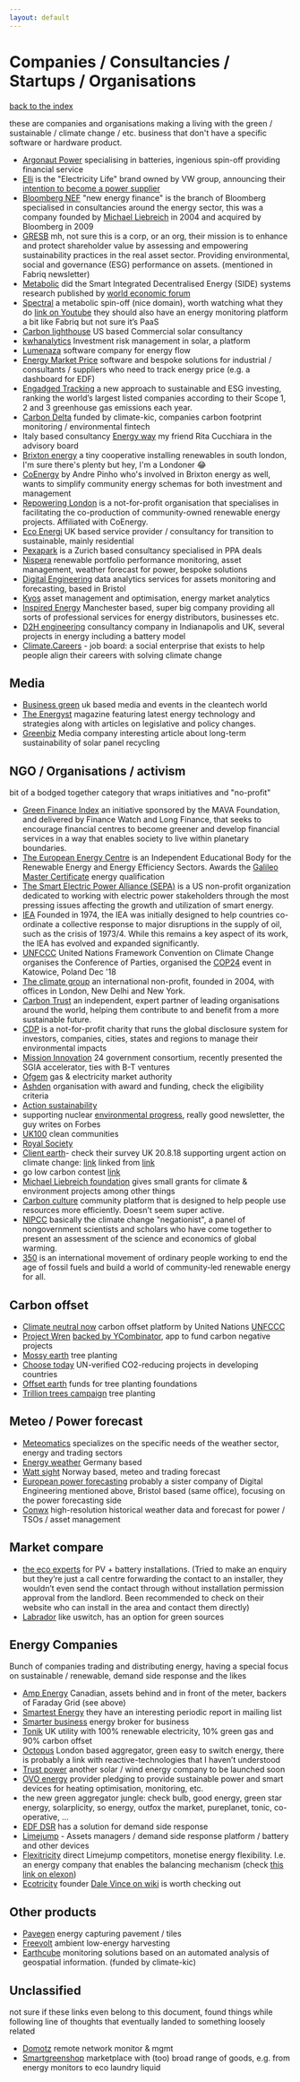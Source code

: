 ```yaml
---
layout: default
---
```


# Companies / Consultancies / Startups / Organisations

[back to the index](./)

these are companies and organisations making a living with the green / sustainable / climate change / etc. business that don't have a specific software or hardware product.

- [Argonaut Power](https://www.argonautpower.com/) specialising in batteries, ingenious spin-off providing financial service
- [Elli](https://www.elli.eco/en/#mission) is the "Electricity Life" brand owned by VW group, announcing their [intention to become a power supplier](https://www.volkswagen-newsroom.com/en/press-releases/volkswagen-to-become-a-power-supplier-4551)
- [Bloomberg NEF](https://about.bnef.com/) "new energy finance" is the branch of Bloomberg specialised in consultancies around the energy sector, this was a company founded by [Michael Liebreich](https://twitter.com/MLiebreich) in 2004 and acquired by Bloomberg in 2009
- [GRESB](https://gresb.com/about/) mh, not sure this is a corp, or an org, their mission is to enhance and protect shareholder value by assessing and empowering sustainability practices in the real asset sector. Providing environmental, social and governance (ESG) performance on assets. (mentioned in Fabriq newsletter)
- [Metabolic](https://www.metabolic.nl/) did the Smart Integrated Decentralised Energy (SIDE) systems research published by [world economic forum](https://www.weforum.org/agenda/2018/09/these-dutch-microgrid-communities-can-supply-90-of-their-energy-needs/)
- [Spectral](https://spectral.energy/projects/) a metabolic spin-off (nice domain), worth watching what they do [link on Youtube](https://www.youtube.com/watch?v=jB3hMVYXSKk) they should also have an energy monitoring platform a bit like Fabriq but not sure it’s PaaS
- [Carbon lighthouse](https://www.carbonlighthouse.com/) US based Commercial solar consultancy
- [kwhanalytics](http://www.kwhanalytics.com/) Investment risk management in solar, a platform
- [Lumenaza](https://www.lumenaza.de/en/) software company for energy flow
- [Energy Market Price](https://www.energymarketprice.com/) software and bespoke solutions for industrial / consultants / suppliers who need to track energy price (e.g. a dashboard for EDF)
- [Engadged Tracking](https://www.engagedtracking.com/) a new approach to sustainable and ESG investing, ranking the world’s largest listed companies according to their Scope 1, 2 and 3 greenhouse gas emissions each year.
- [Carbon Delta](https://www.carbon-delta.com/) funded by climate-kic, companies carbon footprint monitoring / environmental fintech
- Italy based consultancy [Energy way](https://www.energyway.it/energia-ambiente/) my friend Rita Cucchiara in the advisory board
- [Brixton energy](https://brixtonenergy.co.uk/about-us/) a tiny cooperative installing renewables in south london, I'm sure there's plenty but hey, I'm a Londoner :joy:
- [CoEnergy](https://www.coenergy.app/) by Andre Pinho who's involved in Brixton energy as well, wants to simplify community energy schemas for both investment and management
- [Repowering London](https://www.repowering.org.uk/about-us/) is a not-for-profit organisation that specialises in facilitating the co-production of community-owned renewable energy projects. Affiliated with CoEnergy.
- [Eco Energi](https://www.eco-energi.com/) UK based service provider / consultancy for transition to sustainable, mainly residential
- [Pexapark](https://www.pexapark.com/team.html) is a Zurich based consultancy specialised in PPA deals
- [Nispera](http://nispera.com/) renewable portfolio performance monitoring, asset management, weather forecast for power, bespoke solutions
- [Digital Engineering](https://digital-engineering-ltd.com/) data analytics services for assets monitoring and forecasting, based in Bristol
- [Kyos](https://www.kyos.com/) asset management and optimisation, energy market analytics
- [Inspired Energy](https://inspiredenergy.co.uk/) Manchester based, super big company providing all sorts of professional services for energy distributors, businesses etc.
- [D2H engineering](http://www.d2hengineering.com/home/) consultancy company in Indianapolis and UK, several projects in energy including a battery model
- [Climate.Careers](https://www.climate.careers/jobs) - job board: a social enterprise that exists to help people align their careers with solving climate change

## Media

- [Business green](https://www.businessgreen.com/) uk based media and events in the cleantech world
- [The Energyst](https://theenergyst.com/) magazine featuring latest energy technology and strategies along with articles on legislative and policy changes.
- [Greenbiz](https://www.greenbiz.com/about-us) Media company interesting article about long-term sustainability of solar panel recycling

## NGO / Organisations / activism

bit of a bodged together category that wraps initiatives and "no-profit"

- [Green Finance Index](https://www.longfinance.net/programmes/financial-centre-futures/global-green-finance-index/) an initiative sponsored by the MAVA Foundation, and delivered by Finance Watch and Long Finance, that seeks to encourage financial centres to become greener and develop financial services in a way that enables society to live within planetary boundaries.
- [The European Energy Centre](https://www.euenergycentre.org/) is an Independent Educational Body for the Renewable Energy and Energy Efficiency Sectors. Awards the [Galileo Master Certificate](https://www.euenergycentre.org/energy-qualifications/) energy qualification
- [The Smart Electric Power Alliance (SEPA)](https://sepapower.org/about/) is a US non-profit organization dedicated to working with electric power stakeholders through the most pressing issues affecting the growth and utilization of smart energy.
- [IEA](https://www.iea.org/) Founded in 1974, the IEA was initially designed to help countries co-ordinate a collective response to major disruptions in the supply of oil, such as the crisis of 1973/4. While this remains a key aspect of its work, the IEA has evolved and expanded significantly.
- [UNFCCC](https://unfccc.int/about-us/about-the-secretariat) United Nations Framework Convention on Climate Change organises the Conference of Parties, organised the [COP24](https://unfccc.int/katowice) event in Katowice, Poland Dec '18
- [The climate group](https://www.theclimategroup.org/about) an international non-profit, founded in 2004, with offices in London, New Delhi and New York.
- [Carbon Trust](https://www.carbontrust.com/home/) an independent, expert partner of leading organisations around the world, helping them contribute to and benefit from a more sustainable future.
- [CDP](https://www.cdp.net/en) is a not-for-profit charity that runs the global disclosure system for investors, companies, cities, states and regions to manage their environmental impacts
- [Mission Innovation](http://mission-innovation.net/events/) 24 government consortium, recently presented the SGIA accelerator, ties with B-T ventures
- [Ofgem](https://www.ofgem.gov.uk/about-us/who-we-are) gas & electricity market authority
- [Ashden](https://www.ashden.org/) organisation with award and funding, check the eligibility criteria
- [Action sustainability](https://www.actionsustainability.com/product/energy-and-carbon/)
- supporting nuclear [environmental progress](http://environmentalprogress.org/), really good newsletter, the guy writes on Forbes
- [UK100](https://www.uk100.org/) clean communities
- [Royal Society](https://royalsociety.org/topics-policy/projects/greenhouse-gas-removal/)
- [Client earth](https://www.clientearth.org/)- check their survey UK 20.8.18 supporting urgent action on climate change: [link](https://www.clientearth.org/british-public-supports-urgent-action-and-litigation-on-climate-change-poll-reveals/) linked from  [link](https://www.independent.co.uk/environment/solar-panels-government-cuts-funding-british-tesla-a8500051.html)
- go low carbon contest [link](https://www.climatecolab.org/contests/2018/helping-small-medium-businesses-go-low-carbon-ontario)
- [Michael Liebreich foundation](http://www.liebreich.com/foundation/) gives small grants for climate & environment projects among other things
- [Carbon culture](https://platform.carbonculture.net/about/) community platform that is designed to help people use resources more efficiently. Doesn't seem super active.
- [NIPCC](http://climatechangereconsidered.org/) basically the climate change "negationist", a panel of nongovernment scientists and scholars who have come together to present an assessment of the science and economics of global warming.
- [350](https://350.org/) is an international movement of ordinary people working to end the age of fossil fuels and build a world of community-led renewable energy for all.

## Carbon offset

- [Climate neutral now](https://offset.climateneutralnow.org/) carbon offset platform by United Nations [UNFCCC](https://unfccc.int/)
- [Project Wren](https://projectwren.com/) [backed by YCombinator](https://techcrunch.com/2019/07/07/y-combinator-backed-project-wren-is-aiming-to-make-carbon-offsets-more-consumer-friendly/), app to fund carbon negative projects
- [Mossy earth](https://mossy.earth/) tree planting
- [Choose today](https://chooose.today/) UN-verified CO2-reducing projects in developing countries
- [Offset earth](https://offset.earth/) funds for tree planting foundations
- [Trillion trees campaign](https://www.trilliontreecampaign.org/) tree planting

## Meteo / Power forecast

- [Meteomatics](http://www.meteomatics.com/display/WELCOME/Home) specializes on the specific needs of the weather sector, energy and trading sectors
- [Energy weather](https://www.energyweather.com/) Germany based
- [Watt sight](https://www.wattsight.com/) Norway based, meteo and trading forecast
- [European power forecasting](https://europeanpowerforecasting.com/) probably a sister company of Digital Engineering mentioned above, Bristol based (same office), focusing on the power forecasting side
- [Conwx](http://conwx.com/) high-resolution historical weather data and forecast for power / TSOs / asset management

## Market compare

- [the eco experts](https://www.theecoexperts.co.uk/) for PV + battery installations. (Tried to make an enquiry but they’re just a call centre forwarding the contact to an installer, they wouldn’t even send the contact through without installation permission approval from the landlord. Been recommended to check on their website who can install in the area and contact them directly)
- [Labrador](https://www.thelabrador.co.uk/) like uswitch, has an option for green sources

## Energy Companies

Bunch of companies trading and distributing energy, having a special focus on sustainable / renewable, demand side response and the likes

- [Amp Energy](https://amp.energy/) Canadian, assets behind and in front of the meter, backers of Faraday Grid (see above)
- [Smartest Energy](https://smartestenergy.com/) they have an interesting periodic report in mailing list
- [Smarter business](https://smarterbusiness.co.uk/) energy broker for business
- [Tonik](https://www.tonikenergy.com/) UK utility with 100% renewable electricity, 10% green gas and 90% carbon offset
- [Octopus](https://octopus.energy/) London based aggregator, green easy to switch energy, there is probably a link with reactive-technologies that I haven’t understood
- [Trust power](https://www.trustpower.com/about-us) another solar / wind energy company to be launched soon
- [OVO energy](https://www.ovoenergy.com/) provider pledging to provide sustainable power and smart devices for heating optimisation, monitoring, etc.
- the new green aggregator jungle: check bulb, good energy, green star energy, solarplicity, so energy, outfox the market, pureplanet, tonic, co-operative, ...
- [EDF DSR](https://www.edfenergy.com/large-business/energy-solutions/demand-side-response-dsr) has a solution for demand side response
- [Limejump](http://www.limejump.com/) - Assets managers / demand side response platform / battery and other devices
- [Flexitricity](https://www.flexitricity.com/) direct Limejump competitors, monetise energy flexibility. I.e. an energy company that enables the balancing mechanism (check [this link on elexon](https://www.elexon.co.uk/guidance-note/balancing-mechanism-bm-units/))
- [Ecotricity](https://www.ecotricity.co.uk/) founder [Dale Vince on wiki](https://en.wikipedia.org/wiki/Dale_Vince) is worth checking out

## Other products

- [Pavegen](http://www.pavegen.com/product) energy capturing pavement / tiles
- [Freevolt](http://www.getfreevolt.com/) ambient low-energy harvesting
- [Earthcube](https://www.earthcube.eu/) monitoring solutions based on an automated analysis of geospatial information. (funded by climate-kic)

## Unclassified

not sure if these links even belong to this document, found things while following line of thoughts that eventually landed to something loosely related

- [Domotz](https://www.domotz.com/) remote network monitor & mgmt
- [Smartgreenshop](https://smartgreenshop.co.uk/) marketplace with (too) broad range of goods, e.g. from energy monitors to eco laundry liquid
